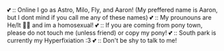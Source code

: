 💕 :: Online I go as Astro, Milo, Fly, and Aaron! (My preffered name is Aaron, but I dont mind if you call me any of these names)
💕 :: My prounouns are He/It 🏳️‍⚧️ and im a homosexual!
💕 :: If you are coming from pony town, please do not touch me (unless friend) or copy my pony!
💕 :: South park is currently my Hyperfixiation :3
💕 :: Don't be shy to talk to me! 
